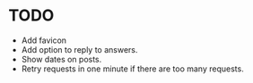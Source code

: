 # TODO

- Add favicon
- Add option to reply to answers.
- Show dates on posts.
- Retry requests in one minute if there are too many requests.